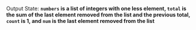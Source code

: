 Output State: **`numbers` is a list of integers with one less element, `total` is the sum of the last element removed from the list and the previous total, `count` is 1, and `num` is the last element removed from the list**